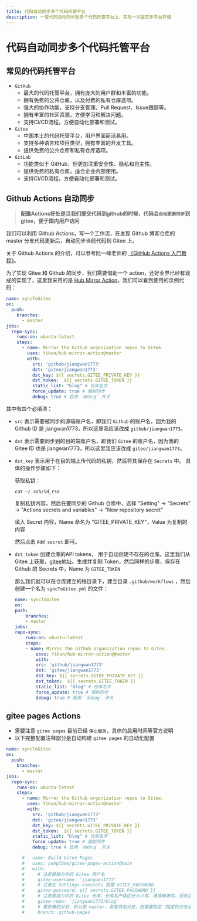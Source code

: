 ```yaml
---
title: 代码自动同步多个代码托管平台
description: 一套代码自动同步到多个代码托管平台上，实现一次提交多平台存储
---
```


# 代码自动同步多个代码托管平台

## 常见的代码托管平台

* `GitHub`
    - 最大的代码托管平台，拥有庞大的用户群和丰富的功能。
    - 拥有免费的公共仓库，以及付费的私有仓库选项。
    - 强大的协作功能，支持分支管理、Pull Request、Issue跟踪等。
    - 拥有丰富的社区资源，方便学习和解决问题。
    - 支持CI/CD流程，方便自动化部署和测试。
* `Gitee`
    - 中国本土的代码托管平台，用户界面简洁易用。
    - 支持多种语言和项目类型，拥有丰富的开发工具。
    - 提供免费的公共仓库和私有仓库选项。
* `GitLab`
    - 功能类似于 GitHub，但更加注重安全性、隐私和自主性。
    - 提供免费的私有仓库，适合企业内部使用。
    - 支持CI/CD流程，方便自动化部署和测试。

## Github Actions 自动同步

> **配置Actions好处是当我们提交代码到github的时候，代码会`自动更新同步`到gitee，便于国内用户访问**

我们可以利用 Github Actions，写一个工作流，在发现 Github 博客仓库的 master 分支代码更新后，自动同步当前代码到 Gitee 上。

关于 Github Actions 的介绍，可以参考阮一峰老师的 [《GitHub Actions 入门教程》](https://www.ruanyifeng.com/blog/2019/09/getting-started-with-github-actions.html)。

为了实现 Gitee 和 Github 的同步，我们需要借助一个 action，还好业界已经有现成的实现了，这里我采用的是 [Hub Mirror Action](https://github.com/Yikun/hub-mirror-action)，我们可以看到使用的示例代码：

```yml
name: syncToGitee
on:
  push:
    branches:
      - master
jobs:
  repo-sync:
    runs-on: ubuntu-latest
    steps:
      - name: Mirror the Github organization repos to Gitee.
        uses: Yikun/hub-mirror-action@master
        with:
          src: 'github/jiangwan1773'
          dst: 'gitee/jiangwan1773'
          dst_key: ${{ secrets.GITEE_PRIVATE_KEY }}
          dst_token:  ${{ secrets.GITEE_TOKEN }}
          static_list: "blog" # 仓库名字
          force_update: true # 强制同步
          debug: true # 启用 `debug` 开关
```

其中有四个必填项：
* `src` 表示需要被同步的源端账户名，即我们 `Github` 的账户名，因为我的 Github ID 是 jiangwan1773，所以这里我应该改成 `github/jiangwan1773`。
* `dst` 表示需要同步到的目的端账户名，即我们 `Gitee` 的账户名，因为我的 Gitee ID 也是 jiangwan1773，所以这里我应该改成 `gitee/jiangwan1773`。
* `dst_key` 表示用于在目的端上传代码的私钥，然后将其保存在 `Secrets` 中。
    具体的操作步骤如下：

    获取私钥：

    ```
    cat ~/.ssh/id_rsa
    ```

    复制私钥内容，然后在要同步的 Github 仓库中，选择 "Setting" -> "Secrets" -> "Actions secrets and variables" -> "New repository secret"

    填入 Secret 内容，Name 命名为 "GITEE_PRIVATE_KEY"，Value 为复制的内容

    然后点击 `Add secret` 即可。

- `dst_token` 创建仓库的API tokens， 用于自动创建不存在的仓库。这里我们从 Gitee 上获取，[gitee地址](https://gitee.com/profile/personal_access_tokens)。生成并复制 Token，然后同样的步骤，保存在 Github 的 Secrets 中，Name 为 `GITEE_TOKEN`

    那么我们就可以在仓库建立的根目录下，建立目录 `.github/workflows` ，然后创建一个名为 `syncToGitee.yml` 的文件：
    ```yml
    name: syncToGitee
    on:
    push:
        branches:
        - master
    jobs:
    repo-sync:
        runs-on: ubuntu-latest
        steps:
        - name: Mirror the Github organization repos to Gitee.
            uses: Yikun/hub-mirror-action@master
            with:
            src: 'github/jiangwan1773'
            dst: 'gitee/jiangwan1773'
            dst_key: ${{ secrets.GITEE_PRIVATE_KEY }}
            dst_token:  ${{ secrets.GITEE_TOKEN }}
            static_list: "blog" # 仓库名字
            force_update: true # 强制同步
            debug: true # 启用 `debug` 开关
    ```

## gitee pages Actions <Badge type="danger" text="已弃用" />

- 需要注意 `gitee pages` 目前已经 `停止服务`，具体的启用时间等官方说明
- 以下完整配置注释部分是自动构建 `gitee pages` 的自动化配置

```yml
name: syncToGitee
on:
  push:
    branches:
      - master
jobs:
  repo-sync:
    runs-on: ubuntu-latest
    steps:
      - name: Mirror the Github organization repos to Gitee.
        uses: Yikun/hub-mirror-action@master
        with:
          src: 'github/jiangwan1773'
          dst: 'gitee/jiangwan1773'
          dst_key: ${{ secrets.GITEE_PRIVATE_KEY }}
          dst_token:  ${{ secrets.GITEE_TOKEN }}
          static_list: "blog" # 仓库名字
          force_update: true # 强制同步
          debug: true # 启用 `debug` 开关

      # - name: Build Gitee Pages
      #   uses: yanglbme/gitee-pages-action@main
      #   with:
      #     # 注意替换为你的 Gitee 用户名
      #     gitee-username: 'jiangwan1773'
      #     # 注意在 Settings->Secrets 配置 GITEE_PASSWORD
      #     gitee-password: ${{ secrets.GITEE_PASSWORD }}
      #     # 注意替换为你的 Gitee 仓库，仓库名严格区分大小写，请准确填写，否则会出错
      #     gitee-repo: 'jiangwan1773/blog'
      #     # 要部署的分支，默认是 master，若是其他分支，则需要指定（指定的分支必须存在）
      #     branch: github-pages
```